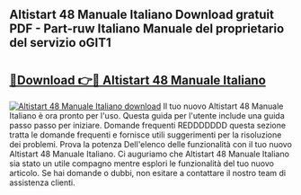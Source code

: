 ## Altistart 48 Manuale Italiano Download gratuit PDF - Part-ruw Italiano Manuale del proprietario del servizio oGIT1

# <h2><a href="http://dfdsk30.blite.top/?on=Altistart+48+Manuale+Italiano">🔗Download 👉🔴 Altistart 48 Manuale Italiano</a></h2>

[![Altistart 48 Manuale Italiano download](https://i.imgur.com/lujVjoI.png)](http://dfdsk30.blite.top/?on=Altistart+48+Manuale+Italiano)
Il tuo nuovo Altistart 48 Manuale Italiano è ora pronto per l'uso. Questa guida per l'utente include una guida passo passo per iniziare. Domande frequenti REDDDDDDD questa sezione tratta le domande frequenti e fornisce utili suggerimenti per la risoluzione dei problemi. Prova la potenza Dell'elenco delle funzionalità con il tuo nuovo Altistart 48 Manuale Italiano. Ci auguriamo che Altistart 48 Manuale Italiano sia stato un utile compagno mentre esplori le funzionalità del tuo nuovo articolo. Se hai domande o dubbi, non esitare a contattare il nostro team di assistenza clienti.
